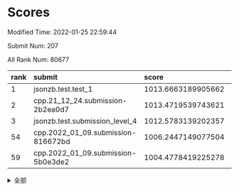 # Scores

Modified Time: 2022-01-25 22:59:44

Submit Num: 207

All Rank Num: 80677

| rank |               submit               |       score        |       sigma        | pk_num |
| :--- | :--------------------------------- | :----------------- | :----------------- | :----- |
| 1    | jsonzb.test.test_1                 | 1013.6663189905662 | 0.8020102950540939 | 1561   |
| 2    | cpp.21_12_24.submission-2b2ea0d7   | 1013.4719539743621 | 0.7978380446752767 | 1562   |
| 3    | jsonzb.test.submission_level_4     | 1012.5783139202357 | 0.8127976752236046 | 1561   |
| 54   | cpp.2022_01_09.submission-816672bd | 1006.2447149077504 | 0.7412180801151453 | 1563   |
| 59   | cpp.2022_01_09.submission-5b0e3de2 | 1004.4778419225278 | 0.7293131858755495 | 1561   |


<details>
<summary>全部</summary>

| rank |                 submit                 |       score        |       sigma        | pk_num |
| :--- | :------------------------------------- | :----------------- | :----------------- | :----- |
| 1    | jsonzb.test.test_1                     | 1013.6663189905662 | 0.8020102950540939 | 1561   |
| 2    | cpp.21_12_24.submission-2b2ea0d7       | 1013.4719539743621 | 0.7978380446752767 | 1562   |
| 3    | jsonzb.test.submission_level_4         | 1012.5783139202357 | 0.8127976752236046 | 1561   |
| 4    | gobigger.level_3.submission_level_3_4  | 1011.9254791197224 | 0.7911420331949761 | 1563   |
| 5    | gobigger.level_3.submission_level_3_21 | 1011.5087660820556 | 0.7854301020916696 | 1563   |
| 6    | gobigger.level_3.submission_level_3_33 | 1011.3874914599877 | 0.7765671000256908 | 1556   |
| 7    | gobigger.level_3.submission_level_3_35 | 1011.2179343264961 | 0.7643099903162405 | 1558   |
| 8    | gobigger.level_3.submission_level_3_18 | 1011.0629318031005 | 0.7854159467818552 | 1566   |
| 9    | gobigger.level_3.submission_level_3_13 | 1011.0054877924189 | 0.7625267102930653 | 1560   |
| 10   | gobigger.level_3.submission_level_3_30 | 1010.9861576280068 | 0.7952025254827573 | 1555   |
| 11   | gobigger.level_3.submission_level_3_9  | 1010.9551635563247 | 0.7892708097499676 | 1558   |
| 12   | gobigger.level_3.submission_level_3_14 | 1010.8915641477151 | 0.749903847144924  | 1556   |
| 13   | gobigger.level_3.submission_level_3_42 | 1010.8185255885228 | 0.7547911630648092 | 1555   |
| 14   | gobigger.level_3.submission_level_3_3  | 1010.7895692589822 | 0.7572068948030534 | 1555   |
| 15   | gobigger.level_3.submission_level_3_39 | 1010.7329149659206 | 0.7538485311114725 | 1557   |
| 16   | gobigger.level_3.submission_level_3_26 | 1010.6562239111666 | 0.7475096526240584 | 1560   |
| 17   | gobigger.level_3.submission_level_3_38 | 1010.6191194415486 | 0.7532552836273625 | 1561   |
| 18   | gobigger.level_3.submission_level_3_32 | 1010.568723223545  | 0.7651554789800734 | 1554   |
| 19   | gobigger.level_3.submission_level_3_27 | 1010.5526504733035 | 0.7885203048481916 | 1562   |
| 20   | gobigger.level_3.submission_level_3_23 | 1010.5276059125869 | 0.751690163597876  | 1560   |
| 21   | gobigger.level_3.submission_level_3_19 | 1010.5179096140153 | 0.7714439003720195 | 1557   |
| 22   | gobigger.level_3.submission_level_3_16 | 1010.4671169980722 | 0.8004617060943175 | 1559   |
| 23   | gobigger.level_3.submission_level_3_5  | 1010.4450258014417 | 0.7881470803992607 | 1562   |
| 24   | gobigger.level_3.submission_level_3_47 | 1010.3807771231697 | 0.7427567561706695 | 1559   |
| 25   | gobigger.level_3.submission_level_3_24 | 1010.3410941261853 | 0.7776639473769457 | 1560   |
| 26   | gobigger.level_3.submission_level_3_40 | 1010.3274938988606 | 0.7901882431832358 | 1557   |
| 27   | gobigger.level_3.submission_level_3_6  | 1010.229767162534  | 0.7579416250758872 | 1556   |
| 28   | gobigger.level_3.submission_level_3_34 | 1010.2267362317308 | 0.778815579942156  | 1559   |
| 29   | gobigger.level_3.submission_level_3_41 | 1010.2180321482699 | 0.7734471203558811 | 1561   |
| 30   | gobigger.level_3.submission_level_3_12 | 1010.2110899172258 | 0.7701540710366097 | 1560   |
| 31   | gobigger.level_3.submission_level_3_43 | 1010.1535175760965 | 0.7588880262774412 | 1559   |
| 32   | gobigger.level_3.submission_level_3_25 | 1010.1410854874097 | 0.7489418971786367 | 1559   |
| 33   | gobigger.level_3.submission_level_3_29 | 1010.0908009773478 | 0.7835179494576028 | 1561   |
| 34   | gobigger.level_3.submission_level_3_31 | 1010.0090838071628 | 0.7746936335629216 | 1559   |
| 35   | gobigger.level_3.submission_level_3_8  | 1009.9165830177548 | 0.7606112620401081 | 1560   |
| 36   | gobigger.level_3.submission_level_3_10 | 1009.8942208931633 | 0.7683680883664025 | 1556   |
| 37   | gobigger.level_3.submission_level_3_7  | 1009.8640859718513 | 0.7616953525798945 | 1556   |
| 38   | gobigger.level_3.submission_level_3_2  | 1009.7035116422809 | 0.7647538010043632 | 1560   |
| 39   | gobigger.level_3.submission_level_3_1  | 1009.6690986712631 | 0.7582995235358332 | 1562   |
| 40   | gobigger.level_3.submission_level_3_44 | 1009.6253807856538 | 0.7565551352203554 | 1561   |
| 41   | gobigger.level_3.submission_level_3_49 | 1009.5619870643446 | 0.737646500805552  | 1556   |
| 42   | gobigger.level_3.submission_level_3_45 | 1009.444438980628  | 0.7479209508588726 | 1558   |
| 43   | gobigger.level_3.submission_level_3_36 | 1009.4184765777519 | 0.7622801142078452 | 1556   |
| 44   | gobigger.level_3.submission_level_3_37 | 1009.4020550424156 | 0.7441017942821972 | 1557   |
| 45   | gobigger.level_3.submission_level_3_0  | 1009.3469161011335 | 0.749994335597297  | 1562   |
| 46   | gobigger.level_3.submission_level_3_46 | 1009.2187961635474 | 0.7252435534101203 | 1556   |
| 47   | gobigger.level_3.submission_level_3_11 | 1009.1625119767516 | 0.7457270592899218 | 1557   |
| 48   | gobigger.level_3.submission_level_3_20 | 1009.1532485417257 | 0.7411784936016831 | 1564   |
| 49   | gobigger.level_3.submission_level_3_15 | 1009.0655035400735 | 0.756612365351386  | 1556   |
| 50   | gobigger.level_3.submission_level_3_48 | 1008.9182501583219 | 0.7497643633812031 | 1564   |
| 51   | gobigger.level_3.submission_level_3_28 | 1008.6833771915856 | 0.7551865537869819 | 1559   |
| 52   | gobigger.level_3.submission_level_3_17 | 1008.491256090239  | 0.748511067640221  | 1557   |
| 53   | gobigger.level_3.submission_level_3_22 | 1008.2809510825275 | 0.7501694736240386 | 1560   |
| 54   | cpp.2022_01_09.submission-816672bd     | 1006.2447149077504 | 0.7412180801151453 | 1563   |
| 55   | gobigger.level_1.submission_level_1_36 | 1005.0981235738344 | 0.7265257786946355 | 1556   |
| 56   | gobigger.level_1.submission_level_1_40 | 1004.8974023264994 | 0.7219367838263114 | 1558   |
| 57   | gobigger.level_1.submission_level_1_3  | 1004.6479885955405 | 0.7345952661801655 | 1557   |
| 58   | gobigger.level_1.submission_level_1_19 | 1004.6203049243721 | 0.7193650053856466 | 1562   |
| 59   | cpp.2022_01_09.submission-5b0e3de2     | 1004.4778419225278 | 0.7293131858755495 | 1561   |
| 60   | gobigger.level_1.submission_level_1_25 | 1004.2289119492193 | 0.7098468390105251 | 1555   |
| 61   | gobigger.level_1.submission_level_1_41 | 1004.1868927908226 | 0.7196425649589359 | 1562   |
| 62   | gobigger.level_1.submission_level_1_46 | 1004.1354753143363 | 0.7167755356095947 | 1561   |
| 63   | gobigger.level_1.submission_level_1_48 | 1004.1149241929379 | 0.7202565583516174 | 1559   |
| 64   | gobigger.level_1.submission_level_1_9  | 1004.0604694191414 | 0.7296525249174844 | 1555   |
| 65   | gobigger.level_1.submission_level_1_16 | 1004.0586997980594 | 0.719356882359272  | 1560   |
| 66   | gobigger.level_1.submission_level_1_11 | 1004.0318655907872 | 0.7285105018051926 | 1567   |
| 67   | gobigger.level_1.submission_level_1_22 | 1003.9559013348245 | 0.7225494136980107 | 1556   |
| 68   | gobigger.level_1.submission_level_1_30 | 1003.8747685513385 | 0.7175548293344163 | 1562   |
| 69   | gobigger.level_1.submission_level_1_1  | 1003.6261761774034 | 0.7103695372104211 | 1558   |
| 70   | gobigger.level_1.submission_level_1_31 | 1003.5386540727752 | 0.7179498608587506 | 1557   |
| 71   | gobigger.level_1.submission_level_1_6  | 1003.5310359079899 | 0.7100935738468368 | 1559   |
| 72   | gobigger.level_1.submission_level_1_34 | 1003.527248160075  | 0.7143179852684297 | 1560   |
| 73   | gobigger.level_1.submission_level_1_42 | 1003.4601493906688 | 0.7110812213879945 | 1556   |
| 74   | gobigger.level_1.submission_level_1_49 | 1003.4273223199649 | 0.7289411775928465 | 1557   |
| 75   | gobigger.level_1.submission_level_1_7  | 1003.3755530435132 | 0.7194909007238698 | 1560   |
| 76   | gobigger.level_1.submission_level_1_17 | 1003.3494170930007 | 0.7240381502529761 | 1564   |
| 77   | gobigger.level_1.submission_level_1_28 | 1003.3251479842719 | 0.7206653060522289 | 1557   |
| 78   | gobigger.level_1.submission_level_1_18 | 1003.3083190211826 | 0.7314347814138399 | 1556   |
| 79   | gobigger.level_1.submission_level_1_0  | 1003.3036451788936 | 0.7198261184731746 | 1560   |
| 80   | gobigger.level_1.submission_level_1_4  | 1003.2904236991363 | 0.7125924670823316 | 1557   |
| 81   | gobigger.level_1.submission_level_1_10 | 1003.2475555373273 | 0.7192147742876819 | 1559   |
| 82   | gobigger.level_1.submission_level_1_2  | 1003.186590632024  | 0.7126304323841944 | 1554   |
| 83   | gobigger.level_1.submission_level_1_37 | 1003.1505216379716 | 0.7179233235788075 | 1561   |
| 84   | gobigger.level_1.submission_level_1_5  | 1003.1080356894125 | 0.7213522472161217 | 1561   |
| 85   | gobigger.level_1.submission_level_1_13 | 1003.0707918512892 | 0.7097475852030319 | 1555   |
| 86   | gobigger.level_1.submission_level_1_21 | 1003.0334840973194 | 0.7265472030238139 | 1563   |
| 87   | gobigger.level_1.submission_level_1_32 | 1003.032335565414  | 0.7161546292310563 | 1557   |
| 88   | gobigger.level_1.submission_level_1_27 | 1003.0237121023013 | 0.7333032557534237 | 1563   |
| 89   | gobigger.level_1.submission_level_1_24 | 1002.9827178365338 | 0.7174599123489768 | 1561   |
| 90   | gobigger.level_1.submission_level_1_39 | 1002.9600754557842 | 0.7213925712863967 | 1559   |
| 91   | gobigger.level_1.submission_level_1_33 | 1002.908509359072  | 0.7343591965471974 | 1560   |
| 92   | gobigger.level_1.submission_level_1_47 | 1002.8263785635305 | 0.7154144855045986 | 1560   |
| 93   | gobigger.level_1.submission_level_1_43 | 1002.7964097557297 | 0.7115326609783865 | 1560   |
| 94   | gobigger.level_1.submission_level_1_29 | 1002.7549861502775 | 0.7291357707745099 | 1561   |
| 95   | gobigger.level_1.submission_level_1_15 | 1002.6438218165509 | 0.7164548126753468 | 1556   |
| 96   | gobigger.level_1.submission_level_1_14 | 1002.6240345891289 | 0.7114105511089756 | 1556   |
| 97   | gobigger.level_1.submission_level_1_44 | 1002.5742011823422 | 0.7134705303080955 | 1559   |
| 98   | gobigger.level_1.submission_level_1_45 | 1002.4027574203469 | 0.708023650630708  | 1560   |
| 99   | gobigger.level_1.submission_level_1_12 | 1002.3649727761266 | 0.7104391919219007 | 1555   |
| 100  | gobigger.level_1.submission_level_1_26 | 1002.2654197001883 | 0.702491438467591  | 1560   |
| 101  | gobigger.level_1.submission_level_1_23 | 1002.2650564915581 | 0.7287218386579569 | 1560   |
| 102  | gobigger.level_1.submission_level_1_8  | 1002.2629316251875 | 0.7153719320635855 | 1556   |
| 103  | gobigger.level_1.submission_level_1_35 | 1002.2150818734283 | 0.7141406024529461 | 1560   |
| 104  | gobigger.level_1.submission_level_1_20 | 1001.0247782816946 | 0.7081298996999246 | 1557   |
| 105  | gobigger.level_1.submission_level_1_38 | 1000.7739943029779 | 0.7077634508616137 | 1560   |
| 106  | gobigger.random.submission_random_47   | 997.4293110893618  | 0.7116280111274783 | 1554   |
| 107  | gobigger.random.submission_random_26   | 997.4270888074384  | 0.7004615841957474 | 1561   |
| 108  | gobigger.random.submission_random_28   | 997.2174907959992  | 0.7202430395970955 | 1559   |
| 109  | gobigger.random.submission_random_33   | 997.0752511101822  | 0.7159512049204594 | 1556   |
| 110  | gobigger.random.submission_random_14   | 996.8592429747066  | 0.7122562429095095 | 1560   |
| 111  | gobigger.random.submission_random_20   | 996.7802911398805  | 0.7230961854118485 | 1563   |
| 112  | gobigger.random.submission_random_1    | 996.693656666562   | 0.720843005412226  | 1561   |
| 113  | gobigger.random.submission_random_9    | 996.6344228880415  | 0.7098807985825222 | 1554   |
| 114  | gobigger.random.submission_random_12   | 996.5754030843731  | 0.7216625710958051 | 1561   |
| 115  | gobigger.random.submission_random_42   | 996.5310952629993  | 0.7032416329783505 | 1558   |
| 116  | gobigger.random.submission_random_6    | 996.522487520676   | 0.7051048602016246 | 1558   |
| 117  | gobigger.random.submission_random_2    | 996.520689755519   | 0.7021682370712471 | 1557   |
| 118  | gobigger.random.submission_random_44   | 996.217730063998   | 0.7101618891978801 | 1560   |
| 119  | gobigger.random.submission_random_29   | 996.189438213604   | 0.7138072336858102 | 1557   |
| 120  | gobigger.random.submission_random_19   | 996.1303596510448  | 0.7259313886571371 | 1560   |
| 121  | gobigger.random.submission_random_10   | 996.0907546899051  | 0.7154790261626299 | 1559   |
| 122  | gobigger.random.submission_random_46   | 996.0618798838179  | 0.7122811950072978 | 1560   |
| 123  | gobigger.random.submission_random_7    | 995.9694448044243  | 0.7130082999973957 | 1564   |
| 124  | gobigger.random.submission_random_24   | 995.9510571397744  | 0.7198297846137913 | 1554   |
| 125  | gobigger.random.submission_random_49   | 995.92920384274    | 0.7265761872077623 | 1560   |
| 126  | gobigger.random.submission_random_40   | 995.9273612059037  | 0.6994409233588439 | 1563   |
| 127  | gobigger.random.submission_random_43   | 995.9261321655101  | 0.7231142011827791 | 1557   |
| 128  | gobigger.random.submission_random_23   | 995.904581508212   | 0.7143528350911874 | 1561   |
| 129  | gobigger.random.submission_random_17   | 995.8964904620426  | 0.7145302690251316 | 1557   |
| 130  | gobigger.random.submission_random_18   | 995.8171738537706  | 0.7055384543235212 | 1561   |
| 131  | gobigger.random.submission_random_36   | 995.7850922299058  | 0.7019013280242058 | 1557   |
| 132  | gobigger.random.submission_random_39   | 995.7447315414898  | 0.7085401405701015 | 1560   |
| 133  | gobigger.random.submission_random_48   | 995.7303270975619  | 0.7103097301312669 | 1560   |
| 134  | gobigger.random.submission_random_34   | 995.6809164568216  | 0.715818501042454  | 1557   |
| 135  | gobigger.random.submission_random_5    | 995.6322055436327  | 0.7180550795715195 | 1556   |
| 136  | gobigger.random.submission_random_11   | 995.6157493193107  | 0.7174166146073235 | 1559   |
| 137  | gobigger.random.submission_random_30   | 995.5206323612498  | 0.7142049717163708 | 1559   |
| 138  | gobigger.random.submission_random_27   | 995.5074655498471  | 0.7137529036283838 | 1560   |
| 139  | gobigger.random.submission_random_35   | 995.4741733609821  | 0.7014106452388437 | 1555   |
| 140  | gobigger.random.submission_random_15   | 995.4170482548958  | 0.7062658220137371 | 1558   |
| 141  | gobigger.random.submission_random_0    | 995.3954795503782  | 0.7084314937070906 | 1553   |
| 142  | gobigger.random.submission_random_32   | 995.3841137935054  | 0.7097182672566454 | 1566   |
| 143  | gobigger.random.submission_random_21   | 995.2935250320711  | 0.7145732982764809 | 1560   |
| 144  | gobigger.random.submission_random_45   | 995.2801428225788  | 0.7197964179945063 | 1561   |
| 145  | gobigger.random.submission_random_38   | 995.244276904449   | 0.7057430283743829 | 1560   |
| 146  | gobigger.random.submission_random_31   | 995.2336738384798  | 0.7105926823150762 | 1555   |
| 147  | gobigger.random.submission_random_8    | 995.1627111740752  | 0.7050707825750577 | 1559   |
| 148  | gobigger.random.submission_random_3    | 995.1415416176951  | 0.7158095680392931 | 1562   |
| 149  | gobigger.random.submission_random_37   | 995.134372163947   | 0.7079885403145041 | 1559   |
| 150  | gobigger.random.submission_random_41   | 994.8564167344546  | 0.72037488119427   | 1555   |
| 151  | gobigger.random.submission_random_25   | 994.6759523997998  | 0.7216395375141769 | 1566   |
| 152  | gobigger.random.submission_random_16   | 994.673235328144   | 0.7167783502057745 | 1564   |
| 153  | gobigger.random.submission_random_13   | 994.612981644167   | 0.7290499180197741 | 1563   |
| 154  | gobigger.random.submission_random_4    | 994.5794517922035  | 0.7088972384435719 | 1562   |
| 155  | gobigger.level_2.submission_level_2_28 | 994.3954043558683  | 0.7306707785860481 | 1562   |
| 156  | gobigger.random.submission_random_22   | 993.9889922795904  | 0.7166777539115404 | 1560   |
| 157  | gobigger.level_2.submission_level_2_19 | 993.7088301856195  | 0.7441248358852619 | 1564   |
| 158  | gobigger.level_2.submission_level_2_30 | 993.4485063512258  | 0.7334482935222597 | 1559   |
| 159  | gobigger.level_2.submission_level_2_24 | 993.146224271777   | 0.7376934751375044 | 1565   |
| 160  | gobigger.level_2.submission_level_2_23 | 993.0659767987781  | 0.7412829774743845 | 1562   |
| 161  | gobigger.level_2.submission_level_2_43 | 993.0445669297151  | 0.7576676334655028 | 1555   |
| 162  | gobigger.level_2.submission_level_2_2  | 993.0075178887544  | 0.7337400152425411 | 1565   |
| 163  | gobigger.level_2.submission_level_2_22 | 992.9420165330986  | 0.746467676820507  | 1562   |
| 164  | gobigger.level_2.submission_level_2_5  | 992.758961524571   | 0.741023608744121  | 1549   |
| 165  | gobigger.level_2.submission_level_2_38 | 992.5911090839655  | 0.7323959064153709 | 1561   |
| 166  | gobigger.level_2.submission_level_2_0  | 992.5091511681759  | 0.7464756574955362 | 1560   |
| 167  | gobigger.level_2.submission_level_2_26 | 992.4160787533453  | 0.7399704755344461 | 1558   |
| 168  | gobigger.level_2.submission_level_2_10 | 992.3714925940038  | 0.7525312478246591 | 1560   |
| 169  | gobigger.level_2.submission_level_2_32 | 992.3658028397205  | 0.7338548842026696 | 1554   |
| 170  | gobigger.level_2.submission_level_2_34 | 992.2792234967728  | 0.7437814192776012 | 1557   |
| 171  | gobigger.level_2.submission_level_2_17 | 992.2068319655406  | 0.7435505336035325 | 1555   |
| 172  | gobigger.level_2.submission_level_2_48 | 992.1901923349058  | 0.7428145498521592 | 1562   |
| 173  | gobigger.level_2.submission_level_2_31 | 992.1859212297663  | 0.7474637614357654 | 1559   |
| 174  | gobigger.level_2.submission_level_2_25 | 992.1831522257501  | 0.7481224311337275 | 1562   |
| 175  | gobigger.level_2.submission_level_2_3  | 992.152251320316   | 0.7609778062422968 | 1557   |
| 176  | gobigger.level_2.submission_level_2_45 | 992.1498312327656  | 0.7577910910018589 | 1568   |
| 177  | gobigger.level_2.submission_level_2_36 | 991.995634555356   | 0.745470813576163  | 1569   |
| 178  | gobigger.level_2.submission_level_2_18 | 991.9594777585891  | 0.745403207906546  | 1555   |
| 179  | gobigger.level_2.submission_level_2_13 | 991.8961761914118  | 0.7468802754441277 | 1559   |
| 180  | gobigger.level_2.submission_level_2_21 | 991.838770054645   | 0.7643229902814217 | 1552   |
| 181  | gobigger.level_2.submission_level_2_9  | 991.8052865991702  | 0.7458581090924415 | 1559   |
| 182  | gobigger.level_2.submission_level_2_44 | 991.724680836045   | 0.7557284056407814 | 1556   |
| 183  | gobigger.level_2.submission_level_2_29 | 991.7042106496908  | 0.7687437374388241 | 1554   |
| 184  | gobigger.level_2.submission_level_2_33 | 991.6731068211122  | 0.7615044684501908 | 1554   |
| 185  | gobigger.level_2.submission_level_2_14 | 991.633462788614   | 0.7749061999580834 | 1557   |
| 186  | gobigger.level_2.submission_level_2_27 | 991.4418241709142  | 0.7476114730194778 | 1556   |
| 187  | gobigger.level_2.submission_level_2_12 | 991.3731976514599  | 0.7458070230039606 | 1558   |
| 188  | gobigger.level_2.submission_level_2_47 | 991.3573444520979  | 0.7607410321608238 | 1557   |
| 189  | gobigger.level_2.submission_level_2_41 | 991.3351685316234  | 0.7447328262648403 | 1558   |
| 190  | gobigger.level_2.submission_level_2_42 | 991.3346099493436  | 0.7542226836879136 | 1558   |
| 191  | gobigger.level_2.submission_level_2_4  | 991.3112681796033  | 0.7618798921791833 | 1559   |
| 192  | gobigger.level_2.submission_level_2_49 | 991.1475025304093  | 0.7666036208789245 | 1556   |
| 193  | gobigger.level_2.submission_level_2_11 | 991.0867323152097  | 0.7491326820377193 | 1563   |
| 194  | gobigger.level_2.submission_level_2_46 | 991.01348670752    | 0.7414154650228193 | 1559   |
| 195  | gobigger.level_2.submission_level_2_1  | 990.9621669042673  | 0.7681062054556492 | 1555   |
| 196  | gobigger.level_2.submission_level_2_40 | 990.9313631687753  | 0.7428646395965096 | 1557   |
| 197  | gobigger.level_2.submission_level_2_20 | 990.8268783398213  | 0.7588908967460508 | 1560   |
| 198  | gobigger.level_2.submission_level_2_39 | 990.760073821553   | 0.7451485236902188 | 1563   |
| 199  | gobigger.level_2.submission_level_2_8  | 990.7523955713982  | 0.7642140838773251 | 1567   |
| 200  | gobigger.level_2.submission_level_2_37 | 990.6516732592187  | 0.7526962886659346 | 1560   |
| 201  | gobigger.level_2.submission_level_2_15 | 990.6227338120183  | 0.7678610653068944 | 1551   |
| 202  | gobigger.level_2.submission_level_2_7  | 990.5988135763259  | 0.776042868230614  | 1563   |
| 203  | gobigger.level_2.submission_level_2_16 | 990.2330914092457  | 0.7572618459961468 | 1558   |
| 204  | gobigger.level_2.submission_level_2_6  | 990.0775757111944  | 0.745646581982084  | 1557   |
| 205  | gobigger.level_2.submission_level_2_35 | 990.0381045279363  | 0.7819659850322659 | 1558   |
| 206  | gobigger.none.submission_none_1        | 976.3540132705858  | 1.4095711631757404 | 1553   |
| 207  | gobigger.none.submission_none_0        | 975.638882464624   | 1.4016536242115953 | 1557   |

</details>